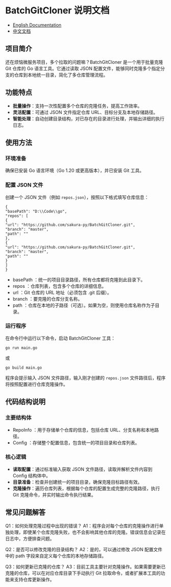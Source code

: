 # BatchGitCloner 说明文档

- [English Documentation](README.md)
- [中文文档](README-ZH.md)

## 项目简介
还在烦恼微服务项目，多个拉取的问题嘛？BatchGitCloner 是一个用于批量克隆 Git 仓库的 Go 语言工具。它通过读取 JSON 配置文件，能够同时克隆多个指定分支的仓库到本地统一目录，简化了多仓库管理流程。

## 功能特点
- **批量操作**：支持一次性配置多个仓库的克隆任务，提高工作效率。
- **灵活配置**：可通过 JSON 文件指定仓库 URL、目标分支及本地存储路径。
- **智能处理**：自动创建目录结构，对已存在的目录进行处理，并输出详细的执行日志。

## 使用方法

### 环境准备
确保已安装 Go 语言环境（Go 1.20 或更高版本），并已安装 Git 工具。

### 配置 JSON 文件
创建一个 JSON 文件（例如 `repos.json`），按照以下格式填写仓库信息：
```
{
"basePath": "D:\\Code\\go",
"repos": [
{
"url": "https://github.com/sakura-py/BatchGitCloner.git",
"branch": "master",
"path": ""
},
{
"url": "https://github.com/sakura-py/BatchGitCloner.git",
"branch": "master",
"path": ""
}
]
}
```
- basePath ：统一的项目目录路径，所有仓库都将克隆到此目录下。
- repos ：仓库列表，包含多个仓库的详细信息。
- url ：Git 仓库的 URL 地址（必须包含 .git 后缀）。
- branch ：要克隆的仓库分支名称。
- path ：仓库在本地的子路径（可选）。如果为空，则使用仓库名称作为子目录。

### 运行程序
在命令行中运行以下命令，启动 BatchGitCloner 工具：
```
go run main.go
```
或

```
go build main.go
```
程序会提示输入 JSON 文件路径，输入刚才创建的 `repos.json` 文件路径后，程序将按照配置进行仓库克隆操作。

## 代码结构说明

### 主要结构体
- RepoInfo ：用于存储单个仓库的信息，包括仓库 URL、分支名称和本地路径。
- Config ：存储整个配置信息，包含统一的项目目录和仓库列表。

### 核心逻辑
- **读取配置**：通过标准输入获取 JSON 文件路径，读取并解析文件内容到 Config 结构体中。
- **目录准备**：检查并创建统一的项目目录，确保克隆目标路径有效。
- **克隆操作**：遍历仓库列表，根据每个仓库的配置生成完整的克隆路径，执行 Git 克隆命令，并实时输出命令执行结果。

## 常见问题解答

Q1：如何处理克隆过程中出现的错误？
A1：程序会对每个仓库的克隆操作进行单独处理，即使某个仓库克隆失败，也不会影响其他仓库的克隆。错误信息会记录在日志中，方便排查问题。

Q2：是否可以修改克隆的目录结构？
A2：是的，可以通过修改 JSON 配置文件中的 path 字段来自定义每个仓库的本地存储路径。

Q3：如何更新已克隆的仓库？
A3：目前工具主要针对克隆操作。如果需要更新已克隆的仓库，可以在对应仓库目录下手动执行 Git 拉取命令，或者扩展本工具的功能来支持仓库更新操作。
